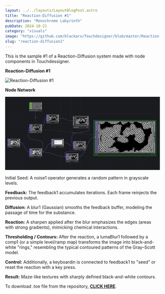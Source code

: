 ```yaml
---
layout: ../../layouts/LayoutBlogPost.astro
title: "Reaction-Diffusion #1"
description: "Monochrome Labyrinth"
pubDate: 2024-10-21
category: "visuals"
image: "https://github.com/blackars/Touchdesigner/blob/master/Reaction-Diffusion/rd1.png?raw=true"
slug: "reaction-diffusion1"
---
```


This is the sample #1 of a Reaction-Diffusion system made with node components in Touchdessigner. 

**Reaction-Diffusion #1** 


![Reaction-Diffusion #1 ](https://github.com/blackars/Touchdesigner/blob/master/Reaction-Diffusion/rd1-16-9.gif?raw=true)

**Node Network** 


![Node Network to reaction-diffusion system #1](https://github.com/blackars/Touchdesigner/blob/master/Reaction-Diffusion/rd1-td-node.png?raw=true)

Initial Seed: A noise1 operator generates a random pattern in grayscale levels.

**Feedback:** The feedback1 accumulates iterations. Each frame reinjects the previous output.

**Diffusion:** A blur1 (Gaussian) smooths the feedback buffer, modeling the passage of time for the substance.

**Reaction:** A sharpen applied after the blur emphasizes the edges (areas with strong gradients), mimicking chemical interactions.

**Thresholding / Contours:** After the reaction, a lumaBlur1 followed by a comp1 (or a simple level/ramp map) transforms the image into black-and-white "rings," resembling the typical contoured patterns of the Gray–Scott model.

**Control:** Additionally, a keyboardin is connected to feedback1 to "seed" or reset the reaction with a key press.

**Result:** Maze-like textures with sharply defined black-and-white contours.


To download .toe file from the repository, **[CLICK HERE](https://github.com/blackars/Touchdesigner/tree/master/Reaction-Diffusion)**.

